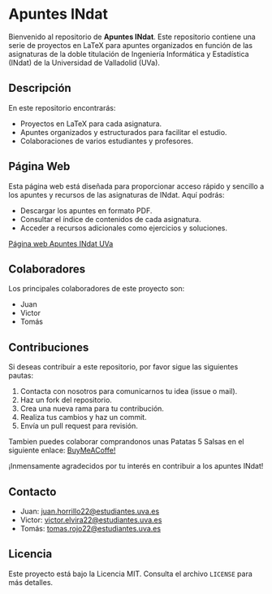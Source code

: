 # Apuntes INdat

Bienvenido al repositorio de **Apuntes INdat**. Este repositorio contiene una serie de proyectos en LaTeX para apuntes organizados en función de las asignaturas de la doble titulación de Ingeniería Informática y Estadística (INdat) de la Universidad de Valladolid (UVa).

## Descripción

En este repositorio encontrarás:

- Proyectos en LaTeX para cada asignatura.
- Apuntes organizados y estructurados para facilitar el estudio.
- Colaboraciones de varios estudiantes y profesores.

## Página Web


Esta página web está diseñada para proporcionar acceso rápido y sencillo a los apuntes y recursos de las asignaturas de INdat. Aquí podrás:

- Descargar los apuntes en formato PDF.
- Consultar el índice de contenidos de cada asignatura.
- Acceder a recursos adicionales como ejercicios y soluciones.

[Página web Apuntes INdat UVa](https://xxaceitunaxx.github.io/Apuntes-INdat)

## Colaboradores

Los principales colaboradores de este proyecto son:

- Juan
- Victor
- Tomás

## Contribuciones

Si deseas contribuir a este repositorio, por favor sigue las siguientes pautas:

1. Contacta con nosotros para comunicarnos tu idea (issue o mail).
2. Haz un fork del repositorio.
3. Crea una nueva rama para tu contribución.
4. Realiza tus cambios y haz un commit.
5. Envía un pull request para revisión.

Tambien puedes colaborar comprandonos unas Patatas 5 Salsas en el siguiente enlace:
[BuyMeACoffe!](https://buymeacoffee.com/apuntesindat)

¡Inmensamente agradecidos por tu interés en contribuir a los apuntes INdat!

## Contacto
- Juan: [juan.horrillo22@estudiantes.uva.es](mailto:juan.horrillo22@estudiantes.uva.es)
- Victor: [victor.elvira22@estudiantes.uva.es](mailto:victor.elvira22@estudiantes.uva.es)
- Tomás: [tomas.rojo22@estudiantes.uva.es](mailto:tomas.rojo22@estudiantes.uva.es)

## Licencia

Este proyecto está bajo la Licencia MIT. Consulta el archivo `LICENSE` para más detalles.
